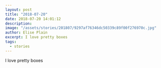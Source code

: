 ```yaml
---
layout: post
title: "2018-07-20"
date: 2018-07-20 14:01:12
description: 
image: "/assets/stories/201807/9297af76346dc50339c89f00f276970c.jpg"
author: Elise Plain
excerpt: I love pretty boxes
tags: 
  - stories
---
```


I love pretty boxes
<p></p>
